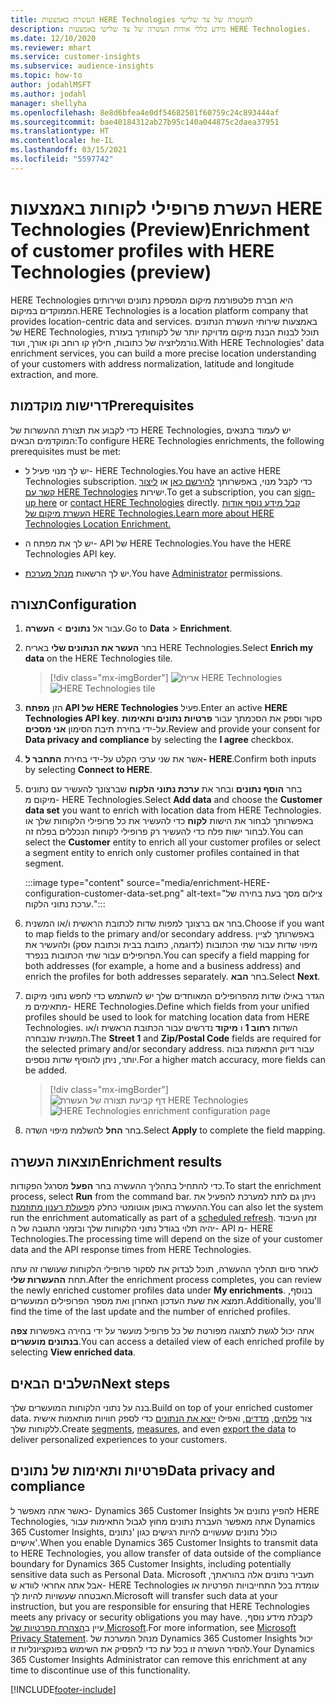 ```yaml
---
title: העשרה באמצעות HERE Technologies להעשרה של צד שלישי
description: מידע כללי אודות העשרה של צד שלישי באמצעות HERE Technologies.
ms.date: 12/10/2020
ms.reviewer: mhart
ms.service: customer-insights
ms.subservice: audience-insights
ms.topic: how-to
author: jodahlMSFT
ms.author: jodahl
manager: shellyha
ms.openlocfilehash: 8e8d6bfea4e0df54682501f60759c24c893444af
ms.sourcegitcommit: bae40184312ab27b95c140a044875c2daea37951
ms.translationtype: HT
ms.contentlocale: he-IL
ms.lasthandoff: 03/15/2021
ms.locfileid: "5597742"
---
```

# <a name="enrichment-of-customer-profiles-with-here-technologies-preview"></a><span data-ttu-id="8566f-103">העשרת פרופילי לקוחות באמצעות HERE Technologies‏ (Preview)</span><span class="sxs-lookup"><span data-stu-id="8566f-103">Enrichment of customer profiles with HERE Technologies (preview)</span></span>

<span data-ttu-id="8566f-104">HERE Technologies היא חברת פלטפורמת מיקום המספקת נתונים ושירותים הממוקדים במיקום.</span><span class="sxs-lookup"><span data-stu-id="8566f-104">HERE Technologies is a location platform company that provides location-centric data and services.</span></span> <span data-ttu-id="8566f-105">באמצעות שירותי העשרת הנתונים של HERE Technologies, תוכל לבנות הבנת מיקום מדויקת יותר של לקוחותיך בעזרת נורמליזציה של כתובות, חילוץ קו רוחב וקו אורך, ועוד.</span><span class="sxs-lookup"><span data-stu-id="8566f-105">With HERE Technologies' data enrichment services, you can build a more precise location understanding of your customers with address normalization, latitude and longitude extraction, and more.</span></span>

## <a name="prerequisites"></a><span data-ttu-id="8566f-106">דרישות מוקדמות</span><span class="sxs-lookup"><span data-stu-id="8566f-106">Prerequisites</span></span>

<span data-ttu-id="8566f-107">כדי לקבוע את תצורת ההעשרות של HERE Technologies, יש לעמוד בתנאים המוקדמים הבאים:</span><span class="sxs-lookup"><span data-stu-id="8566f-107">To configure HERE Technologies enrichments, the following prerequisites must be met:</span></span>

- <span data-ttu-id="8566f-108">יש לך מנוי פעיל ל- HERE Technologies.</span><span class="sxs-lookup"><span data-stu-id="8566f-108">You have an active HERE Technologies subscription.</span></span> <span data-ttu-id="8566f-109">כדי לקבל מנוי, באפשרותך [להירשם כאן](https://developer.here.com/sign-up?utm_medium=referral&utm_source=Microsoft-Dynamics-CI&create=Freemium-Basic) או [ליצור קשר עם HERE Technologies](https://developer.here.com/help?utm_medium=referral&utm_source=Microsoft-Dynamics-CI#how-can-we-help-you) ישירות.</span><span class="sxs-lookup"><span data-stu-id="8566f-109">To get a subscription, you can [sign-up here](https://developer.here.com/sign-up?utm_medium=referral&utm_source=Microsoft-Dynamics-CI&create=Freemium-Basic) or [contact HERE Technologies](https://developer.here.com/help?utm_medium=referral&utm_source=Microsoft-Dynamics-CI#how-can-we-help-you) directly.</span></span> [<span data-ttu-id="8566f-110">קבל מידע נוסף אודות העשרת מיקום של HERE Technologies.</span><span class="sxs-lookup"><span data-stu-id="8566f-110">Learn more about HERE Technologies Location Enrichment.</span></span>](https://developer.here.com/location-enrichment?cid=Dev-MicrosoftDynamics-DB-0-Dev-&utm_source=MicrosoftDynamics&utm_medium=referral&utm_campaign=Online_Dev_ReferralMicrosoft)

- <span data-ttu-id="8566f-111">יש לך את מפתח ה- API של HERE Technologies.</span><span class="sxs-lookup"><span data-stu-id="8566f-111">You have the HERE Technologies API key.</span></span>

- <span data-ttu-id="8566f-112">יש לך הרשאות [מנהל מערכת](permissions.md#administrator).</span><span class="sxs-lookup"><span data-stu-id="8566f-112">You have [Administrator](permissions.md#administrator) permissions.</span></span>

## <a name="configuration"></a><span data-ttu-id="8566f-113">תצורה</span><span class="sxs-lookup"><span data-stu-id="8566f-113">Configuration</span></span>

1. <span data-ttu-id="8566f-114">עבור אל **נתונים** > **העשרה**.</span><span class="sxs-lookup"><span data-stu-id="8566f-114">Go to **Data** > **Enrichment**.</span></span>

1. <span data-ttu-id="8566f-115">בחר **העשר את הנתונים שלי** באריח HERE Technologies.</span><span class="sxs-lookup"><span data-stu-id="8566f-115">Select **Enrich my data** on the HERE Technologies tile.</span></span>

   > [!div class="mx-imgBorder"]
   > <span data-ttu-id="8566f-116">![אריח HERE Technologies](media/HERE-tile.png "אריח HERE Technologies")</span><span class="sxs-lookup"><span data-stu-id="8566f-116">![HERE Technologies tile](media/HERE-tile.png "HERE Technologies tile")</span></span>

1. <span data-ttu-id="8566f-117">הזן **מפתח API של HERE Technologies** פעיל.</span><span class="sxs-lookup"><span data-stu-id="8566f-117">Enter an active **HERE Technologies API key**.</span></span> <span data-ttu-id="8566f-118">סקור וספק את הסכמתך עבור **פרטיות נתונים ותאימות** על-ידי בחירת תיבת הסימון **אני מסכים**.</span><span class="sxs-lookup"><span data-stu-id="8566f-118">Review and provide your consent for **Data privacy and compliance** by selecting the **I agree** checkbox.</span></span> 

1. <span data-ttu-id="8566f-119">אשר את שני ערכי הקלט על-ידי בחירת **התחבר ל- HERE**.</span><span class="sxs-lookup"><span data-stu-id="8566f-119">Confirm both inputs by selecting **Connect to HERE**.</span></span>

1.  <span data-ttu-id="8566f-120">בחר **הוסף נתונים** ובחר את **ערכת נתוני הלקוח** שברצונך להעשיר עם נתונים מיקום מ- HERE Technologies.</span><span class="sxs-lookup"><span data-stu-id="8566f-120">Select **Add data** and choose the **Customer data set** you want to enrich with location data from HERE Technologies.</span></span> <span data-ttu-id="8566f-121">באפשרותך לבחור את הישות **לקוח** כדי להעשיר את כל פרופילי הלקוחות שלך או לבחור ישות פלח כדי להעשיר רק פרופילי לקוחות הנכללים בפלח זה.</span><span class="sxs-lookup"><span data-stu-id="8566f-121">You can select the **Customer** entity to enrich all your customer profiles or select a segment entity to enrich only customer profiles contained in that segment.</span></span>

    :::image type="content" source="media/enrichment-HERE-configuration-customer-data-set.png" alt-text="צילום מסך בעת בחירה של ערכת נתוני הלקוח.":::

1. <span data-ttu-id="8566f-123">בחר אם ברצונך למפות שדות לכתובת הראשית ו/או המשנית.</span><span class="sxs-lookup"><span data-stu-id="8566f-123">Choose if you want to map fields to the primary and/or secondary address.</span></span> <span data-ttu-id="8566f-124">באפשרותך לציין מיפוי שדות עבור שתי הכתובות (לדוגמה, כתובת בבית וכתובת עסק) ולהעשיר את הפרופילים עבור שתי הכתובות בנפרד.</span><span class="sxs-lookup"><span data-stu-id="8566f-124">You can specify a field mapping for both addresses (for example, a home and a business address) and enrich the profiles for both addresses separately.</span></span> <span data-ttu-id="8566f-125">בחר **הבא**.</span><span class="sxs-lookup"><span data-stu-id="8566f-125">Select **Next**.</span></span>

1. <span data-ttu-id="8566f-126">הגדר באילו שדות מהפרופילים המאוחדים שלך יש להשתמש כדי לחפש נתוני מיקום מתאימים מ- HERE Technologies.</span><span class="sxs-lookup"><span data-stu-id="8566f-126">Define which fields from your unified profiles should be used to look for matching location data from HERE Technologies.</span></span> <span data-ttu-id="8566f-127">השדות **רחוב 1** ו **מיקוד** נדרשים עבור הכתובת הראשית ו/או המשנית שנבחרה.</span><span class="sxs-lookup"><span data-stu-id="8566f-127">The **Street 1** and **Zip/Postal Code** fields are required for the selected primary and/or secondary address.</span></span> <span data-ttu-id="8566f-128">עבור דיוק התאמות גבוה יותר, ניתן להוסיף שדות נוספים.</span><span class="sxs-lookup"><span data-stu-id="8566f-128">For a higher match accuracy, more fields can be added.</span></span>

   > [!div class="mx-imgBorder"]
   > <span data-ttu-id="8566f-129">![דף קביעת תצורה של העשרת HERE Technologies](media/enrichment-HERE-configuration.png "דף קביעת תצורה של העשרת HERE Technologies")</span><span class="sxs-lookup"><span data-stu-id="8566f-129">![HERE Technologies enrichment configuration page](media/enrichment-HERE-configuration.png "HERE Technologies enrichment configuration page")</span></span>

1. <span data-ttu-id="8566f-130">בחר **החל** להשלמת מיפוי השדה.</span><span class="sxs-lookup"><span data-stu-id="8566f-130">Select **Apply** to complete the field mapping.</span></span>

## <a name="enrichment-results"></a><span data-ttu-id="8566f-131">תוצאות העשרה</span><span class="sxs-lookup"><span data-stu-id="8566f-131">Enrichment results</span></span>

<span data-ttu-id="8566f-132">כדי להתחיל בתהליך ההעשרה בחר **הפעל** מסרגל הפקודות.</span><span class="sxs-lookup"><span data-stu-id="8566f-132">To start the enrichment process, select **Run** from the command bar.</span></span> <span data-ttu-id="8566f-133">ניתן גם לתת למערכת להפעיל את ההעשרה באופן אוטומטי כחלק מ[פעולת רענון מתוזמנת](system.md#schedule-tab).</span><span class="sxs-lookup"><span data-stu-id="8566f-133">You can also let the system run the enrichment automatically as part of a [scheduled refresh](system.md#schedule-tab).</span></span> <span data-ttu-id="8566f-134">זמן העיבוד יהיה תלוי בגודל נתוני הלקוחות שלך ובזמני התגובה של ה- API מ- HERE Technologies.</span><span class="sxs-lookup"><span data-stu-id="8566f-134">The processing time will depend on the size of your customer data and the API response times from HERE Technologies.</span></span>

<span data-ttu-id="8566f-135">לאחר סיום תהליך ההעשרה, תוכל לבדוק את לסקור פרופילי הלקוחות שעושרו זה עתה תחת **ההעשרות שלי**.</span><span class="sxs-lookup"><span data-stu-id="8566f-135">After the enrichment process completes, you can review the newly enriched customer profiles data under **My enrichments**.</span></span> <span data-ttu-id="8566f-136">בנוסף, תמצא את שעת העדכון האחרון ואת מספר הפרופילים המועשרים.</span><span class="sxs-lookup"><span data-stu-id="8566f-136">Additionally, you'll find the time of the last update and the number of enriched profiles.</span></span>

<span data-ttu-id="8566f-137">אתה יכול לגשת לתצוגה מפורטת של כל פרופיל מועשר על ידי בחירה באפשרות **צפה בנתונים מועשרים**.</span><span class="sxs-lookup"><span data-stu-id="8566f-137">You can access a detailed view of each enriched profile by selecting **View enriched data**.</span></span>

## <a name="next-steps"></a><span data-ttu-id="8566f-138">השלבים הבאים</span><span class="sxs-lookup"><span data-stu-id="8566f-138">Next steps</span></span>

<span data-ttu-id="8566f-139">בנה על נתוני הלקוחות המועשרים שלך.</span><span class="sxs-lookup"><span data-stu-id="8566f-139">Build on top of your enriched customer data.</span></span> <span data-ttu-id="8566f-140">צור [פלחים](segments.md), [מדדים](measures.md), ואפילו [ייצא את הנתונים](export-destinations.md) כדי לספק חוויות מותאמות אישית ללקוחות שלך.</span><span class="sxs-lookup"><span data-stu-id="8566f-140">Create [segments](segments.md), [measures](measures.md), and even [export the data](export-destinations.md) to deliver personalized experiences to your customers.</span></span>

## <a name="data-privacy-and-compliance"></a><span data-ttu-id="8566f-141">פרטיות ותאימות של נתונים</span><span class="sxs-lookup"><span data-stu-id="8566f-141">Data privacy and compliance</span></span>

<span data-ttu-id="8566f-142">כאשר אתה מאפשר ל- Dynamics 365 Customer Insights להפיץ נתונים אל HERE Technologies, אתה מאפשר העברת נתונים מחוץ לגבול התאימות עבור Dynamics 365 Customer Insights, כולל נתונים שעשויים להיות רגישים כגון 'נתונים אישיים'.</span><span class="sxs-lookup"><span data-stu-id="8566f-142">When you enable Dynamics 365 Customer Insights to transmit data to HERE Technologies, you allow transfer of data outside of the compliance boundary for Dynamics 365 Customer Insights, including potentially sensitive data such as Personal Data.</span></span> <span data-ttu-id="8566f-143">Microsoft תעביר נתונים אלה בהוראתך, אבל אתה אחראי לוודא ש- HERE Technologies עומדת בכל התחייבויות הפרטיות או האבטחה שעשויות להיות לך.</span><span class="sxs-lookup"><span data-stu-id="8566f-143">Microsoft will transfer such data at your instruction, but you are responsible for ensuring that HERE Technologies meets any privacy or security obligations you may have.</span></span> <span data-ttu-id="8566f-144">לקבלת מידע נוסף, עיין ב[הצהרת הפרטיות של Microsoft](https://go.microsoft.com/fwlink/?linkid=396732).</span><span class="sxs-lookup"><span data-stu-id="8566f-144">For more information, see [Microsoft Privacy Statement](https://go.microsoft.com/fwlink/?linkid=396732).</span></span>
<span data-ttu-id="8566f-145">מנהל המערכת של Dynamics 365 Customer Insights יכול להסיר העשרה זו בכל עת כדי להפסיק את השימוש בפונקציונליות זו.</span><span class="sxs-lookup"><span data-stu-id="8566f-145">Your Dynamics 365 Customer Insights Administrator can remove this enrichment at any time to discontinue use of this functionality.</span></span>


[!INCLUDE[footer-include](../includes/footer-banner.md)]